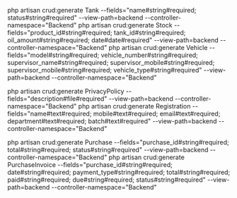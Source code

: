 php artisan crud:generate Tank --fields="name#string#required; status#string#required" --view-path=backend --controller-namespace="Backend"
php artisan crud:generate Stock --fields="product_id#string#required; tank_id#string#required; oil_amount#string#required; date#date#required" --view-path=backend --controller-namespace="Backend"
php artisan crud:generate Vehicle --fields="model#string#required; vehicle_number#string#required; supervisor_name#string#required; supervisor_mobile#string#required; supervisor_mobile#string#required; vehicle_type#string#required" --view-path=backend --controller-namespace="Backend"


php artisan crud:generate PrivacyPolicy --fields="description#file#required" --view-path=backend --controller-namespace="Backend"
php artisan crud:generate Registration --fields="name#text#required; mobile#text#required; email#text#required; department#text#required; batch#text#required" --view-path=backend --controller-namespace="Backend"


php artisan crud:generate Purchase --fields="purchase_id#string#required; total#string#required; status#string#required" --view-path=backend --controller-namespace="Backend"
php artisan crud:generate PurchaseInvoice --fields="purchase_id#string#required; date#string#required; payment_type#string#required; total#string#required; paid#string#required; due#string#required; status#string#required" --view-path=backend --controller-namespace="Backend"

